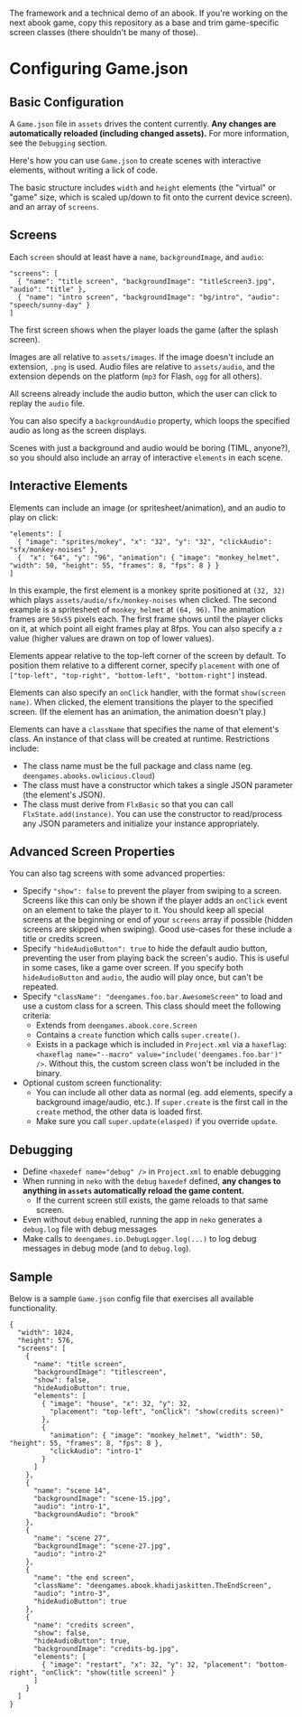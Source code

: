 The framework and a technical demo of an abook. If you're working on the next abook game, copy this repository as a base and trim game-specific screen classes (there shouldn't be many of those).

# Configuring Game.json

## Basic Configuration

A `Game.json` file in `assets` drives the content currently. **Any changes are automatically reloaded (including changed assets).** For more information, see the `Debugging` section.

Here's how you can use `Game.json` to create scenes with interactive elements, without writing a lick of code.

The basic structure includes `width` and `height` elements (the "virtual" or "game" size, which is scaled up/down to fit onto the current device screen). and an array of `screens`.

## Screens
Each `screen` should at least have a `name`,  `backgroundImage`, and `audio`:

```
"screens": [
  { "name": "title screen", "backgroundImage": "titleScreen3.jpg", "audio": "title" },
  { "name": "intro screen", "backgroundImage": "bg/intro", "audio": "speech/sunny-day" }
]
```

The first screen shows when the player loads the game (after the splash screen).

Images are all relative to `assets/images`. If the image doesn't include an extension, `.png` is used. Audio files are relative to `assets/audio`, and the extension depends on the platform (`mp3` for Flash, `ogg` for all others).

All screens already include the audio button, which the user can click to replay the `audio` file.

You can also specify a `backgroundAudio` property, which loops the specified audio as long as the screen displays.

Scenes with just a background and audio would be boring (TIML, anyone?), so you should also include an array of interactive `elements` in each scene.

## Interactive Elements

Elements can include an image (or spritesheet/animation), and an audio to play on click:

```
"elements": [
  { "image": "sprites/mokey", "x": "32", "y": "32", "clickAudio": "sfx/monkey-noises" },
  {  "x": "64", "y": "96", "animation": { "image": "monkey_helmet", "width": 50, "height": 55, "frames": 8, "fps": 8 } }
]
```

In this example, the first element is a monkey sprite positioned at `(32, 32)` which plays `assets/audio/sfx/monkey-noises` when clicked. The second example is a spritesheet of `monkey_helmet` at `(64, 96)`. The animation frames are `50x55` pixels each. The first frame shows until the player clicks on it, at which point all eight frames play at 8fps. You can also specify a `z` value (higher values are drawn on top of lower values).

Elements appear relative to the top-left corner of the screen by default. To position them relative to a different corner, specify `placement` with one of `["top-left", "top-right", "bottom-left", "bottom-right"]` instead.

Elements can also specify an `onClick` handler, with the format `show(screen name)`. When clicked, the element transitions the player to the specified screen. (If the element has an animation, the animation doesn't play.)

Elements can have a `className` that specifies the name of that element's class. An instance of that class will be created at runtime. Restrictions include:
- The class name must be the full package and class name (eg. `deengames.abooks.owlicious.Cloud`)
- The class must have a constructor which takes a single JSON parameter (the element's JSON).
- The class must derive from `FlxBasic` so that you can call `FlxState.add(instance)`.
You can use the constructor to read/process any JSON parameters and initialize your instance appropriately. 

## Advanced Screen Properties

You can also tag screens with some advanced properties:

- Specify `"show": false` to prevent the player from swiping to a screen. Screens like this can only be shown if the player adds an `onClick` event on an element to take the player to it. You should keep all special screens at the beginning or end of your `screens` array if possible (hidden screens are skipped when swiping). Good use-cases for these include a title or credits screen.
- Specify `"hideAudioButton": true` to hide the default audio button, preventing the user from playing back the screen's audio. This is useful in some cases, like a game over screen.
If you specify both `hideAudioButton` and `audio`, the audio will play once, but can't be repeated.
- Specify `"className": "deengames.foo.bar.AwesomeScreen"` to load and use a custom class for a screen. This class should meet the following criteria:
  - Extends from `deengames.abook.core.Screen`
  - Contains a `create` function which calls `super.create()`.
  - Exists in a package which is included in `Project.xml` via a `haxeflag`: `<haxeflag name="--macro" value="include('deengames.foo.bar')" />`. Without this, the custom screen class won't be included in the binary.
- Optional custom screen functionality:
  - You can include all other data as normal (eg. add elements, specify a background image/audio, etc.). If `super.create` is the first call in the `create` method, the other data is loaded first.
  - Make sure you call `super.update(elasped)` if you override `update`.

## Debugging
- Define `<haxedef name="debug" />` in `Project.xml` to enable debugging
- When running in `neko` with the `debug` `haxedef` defined, **any changes to anything in `assets` automatically reload the game content.**
  - If the current screen still exists, the game reloads to that same screen.
- Even without `debug` enabled, running the app in `neko` generates a `debug.log` file with debug messages
- Make calls to `deengames.io.DebugLogger.log(...)` to log debug messages in debug mode (and to `debug.log`).

## Sample

Below is a sample `Game.json` config file that exercises all available functionality.

```
{
  "width": 1024,
  "height": 576,
  "screens": [
    {
      "name": "title screen",
      "backgroundImage": "titlescreen",
      "show": false,
      "hideAudioButton": true,
      "elements": [
        { "image": "house", "x": 32, "y": 32,
          "placement": "top-left", "onClick": "show(credits screen)"
        },
        {
          "animation": { "image": "monkey_helmet", "width": 50, "height": 55, "frames": 8, "fps": 8 },
          "clickAudio": "intro-1"
        }
      ]
    },
    {
      "name": "scene 14",
      "backgroundImage": "scene-15.jpg",
      "audio": "intro-1",
      "backgroundAudio": "brook"
    },
    {
      "name": "scene 27",
      "backgroundImage": "scene-27.jpg",
      "audio": "intro-2"
    },
    {
      "name": "the end screen",
      "className": "deengames.abook.khadijaskitten.TheEndScreen",
      "audio": "intro-3",
      "hideAudioButton": true
    },
    {
      "name": "credits screen",
      "show": false,
      "hideAudioButton": true,
      "backgroundImage": "credits-bg.jpg",
      "elements": [
        { "image": "restart", "x": 32, "y": 32, "placement": "bottom-right", "onClick": "show(title screen)" }
      ]
    }
  ]
}
```
